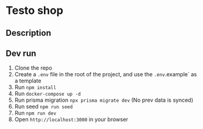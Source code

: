 # Testo shop

## Description

## Dev run

1. Clone the repo
2. Create a `.env` file in the root of the project, and use the `.env`.example` as a template
3. Run `npm install`
4. Run `docker-compose up -d`
5. Run prisma migration `npx prisma migrate dev` (No prev data is synced)
6. Run seed `npm run seed`
7. Run `npm run dev`
8. Open `http://localhost:3000` in your browser